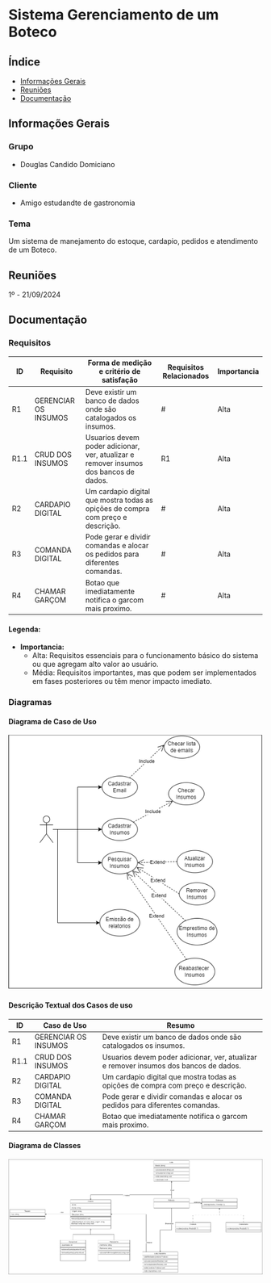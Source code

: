 # Sistema Gerenciamento de um Boteco

## Índice
- [Informações Gerais](#informações-gerais)
- [Reuniões](#reuniões)
- [Documentação](#documentação)

## Informações Gerais

### Grupo
- Douglas Candido Domiciano

### Cliente
- Amigo estudandte de gastronomia

### Tema
Um sistema de manejamento do estoque, cardapio, pedidos e atendimento de um Boteco.

## Reuniões
1º - 21/09/2024

## Documentação

### Requisitos

| ID |  Requisito   |   Forma de medição e critério de satisfação   |   Requisitos Relacionados  |   Importancia   |
|----|--------------|-----------------------------------------------|----------------------------|-----------------|
| R1 |  GERENCIAR OS INSUMOS    |   Deve existir um banco de dados onde são catalogados os insumos. |   #   |   Alta    |
| R1.1 | CRUD DOS INSUMOS    |  Usuarios devem poder adicionar, ver, atualizar e remover insumos dos bancos de dados.   |   R1   |   Alta    |
| R2 |  CARDAPIO DIGITAL   |    Um cardapio  digital que mostra todas as opições de compra com preço e descrição.    |   #   |   Alta    |
| R3 |  COMANDA DIGITAL    |    Pode gerar e dividir comandas e alocar os pedidos para diferentes comandas.  |   #   |   Alta    |
| R4 |  CHAMAR GARÇOM    |  Botao que imediatamente notifica o garcom mais proximo. |   #   |   Alta    |


#### Legenda:
- **Importancia:**
  - Alta: Requisitos essenciais para o funcionamento básico do sistema ou que agregam alto valor ao usuário.
  - Média: Requisitos importantes, mas que podem ser implementados em fases posteriores ou têm menor impacto imediato.

### Diagramas

#### Diagrama de Caso de Uso
![image](./documentos/diagramas/Diagrama%20de%20caso%20de%20uso.drawio.png)

#### Descrição Textual dos Casos de uso

| ID |  Caso de Uso   |   Resumo  |
|----|--------------|-----------------------------------------------|
| R1 |  GERENCIAR OS INSUMOS    |   Deve existir um banco de dados onde são catalogados os insumos. |
| R1.1 | CRUD DOS INSUMOS    |  Usuarios devem poder adicionar, ver, atualizar e remover insumos dos bancos de dados.   |
| R2 |  CARDAPIO DIGITAL   |    Um cardapio  digital que mostra todas as opições de compra com preço e descrição.    |
| R3 |  COMANDA DIGITAL    |    Pode gerar e dividir comandas e alocar os pedidos para diferentes comandas.  |
| R4 |  CHAMAR GARÇOM    |  Botao que imediatamente notifica o garcom mais proximo. |

#### Diagrama de Classes
![image](./documentos/diagramas/Diagrama%20de%20classe%20Estagio.drawio.png)

